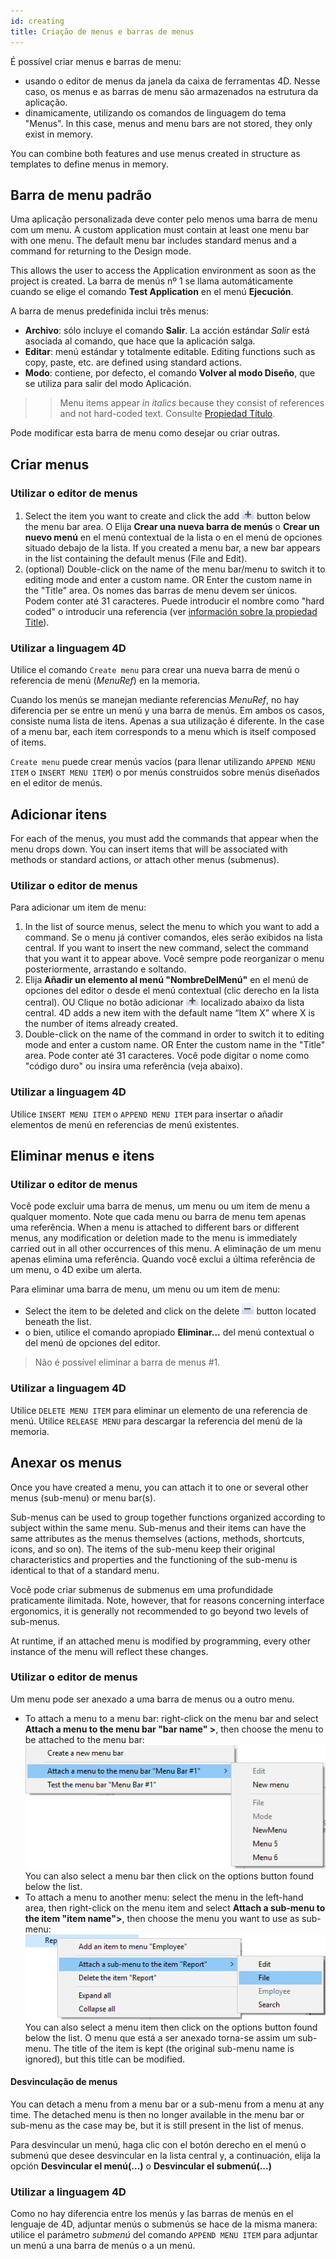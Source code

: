 ```yaml
---
id: creating
title: Criação de menus e barras de menus
---
```


É possível criar menus e barras de menu:

- usando o editor de menus da janela da caixa de ferramentas 4D. Nesse caso, os menus e as barras de menu são armazenados na estrutura da aplicação.
- dinamicamente, utilizando os comandos de linguagem do tema "Menus". In this case, menus and menu bars are not stored, they only exist in memory.

You can combine both features and use menus created in structure as templates to define menus in memory.

## Barra de menu padrão

Uma aplicação personalizada deve conter pelo menos uma barra de menu com um menu. A custom application must contain at least one menu bar with one menu. The default menu bar includes standard menus and a command for returning to the Design mode.

This allows the user to access the Application environment as soon as the project is created. La barra de menús nº 1 se llama automáticamente cuando se elige el comando **Test Application** en el menú **Ejecución**.

A barra de menus predefinida inclui três menus:

- **Archivo**: sólo incluye el comando **Salir**. La acción estándar *Salir* está asociada al comando, que hace que la aplicación salga.
- **Editar**: menú estándar y totalmente editable. Editing functions such as copy, paste, etc. are defined using standard actions.
- **Modo**: contiene, por defecto, el comando **Volver al modo Diseño**, que se utiliza para salir del modo Aplicación.

> > Menu items appear *in italics* because they consist of references and not hard-coded text. Consulte [Propiedad Título](properties.md#title).

Pode modificar esta barra de menu como desejar ou criar outras.

## Criar menus

### Utilizar o editor de menus

1. Select the item you want to create and click the add ![](../assets/en/Menus/PlussNew.png) button below the menu bar area.
   O
   Elija **Crear una nueva barra de menús** o **Crear un nuevo menú** en el menú contextual de la lista o en el menú de opciones situado debajo de la lista.
   If you created a menu bar, a new bar appears in the list containing the default menus (File and Edit).
2. (optional) Double-click on the name of the menu bar/menu to switch it to editing mode and enter a custom name.
   OR Enter the custom name in the "Title" area.
   Os nomes das barras de menu devem ser únicos. Podem conter até 31 caracteres. Puede introducir el nombre como "hard coded" o introducir una referencia (ver [información sobre la propiedad Title](properties.md#title)).

### Utilizar a linguagem 4D

Utilice el comando `Create menu` para crear una nueva barra de menú o referencia de menú (*MenuRef*) en la memoria.

Cuando los menús se manejan mediante referencias *MenuRef*, no hay diferencia per se entre un menú y una barra de menús. Em ambos os casos, consiste numa lista de itens. Apenas a sua utilização é diferente. In the case of a menu bar, each item corresponds to a menu which is itself composed of items.

`Create menu` puede crear menús vacíos (para llenar utilizando `APPEND MENU ITEM` o `INSERT MENU ITEM`) o por menús construidos sobre menús diseñados en el editor de menús.

## Adicionar itens

For each of the menus, you must add the commands that appear when the menu drops down. You can insert items that will be associated with methods or standard actions, or attach other menus (submenus).

### Utilizar o editor de menus

Para adicionar um item de menu:

1. In the list of source menus, select the menu to which you want to add a command.
   Se o menu já contiver comandos, eles serão exibidos na lista central. If you want to insert the new command, select the command that you want it to appear above. Você sempre pode reorganizar o menu posteriormente, arrastando e soltando.
2. Elija **Añadir un elemento al menú "NombreDelMenú"** en el menú de opciones del editor o desde el menú contextual (clic derecho en la lista central).
   OU
   Clique no botão adicionar ![](../assets/en/Menus/PlussNew.png) localizado abaixo da lista central.
   4D adds a new item with the default name “Item X” where X is the number of items already created.
3. Double-click on the name of the command in order to switch it to editing mode and enter a custom name.
   OR Enter the custom name in the "Title" area. Pode conter até 31 caracteres. Você pode digitar o nome como "código duro" ou insira uma referência (veja abaixo).

### Utilizar a linguagem 4D

Utilice `INSERT MENU ITEM` o `APPEND MENU ITEM` para insertar o añadir elementos de menú en referencias de menú existentes.

## Eliminar menus e itens

### Utilizar o editor de menus

Você pode excluir uma barra de menus, um menu ou um item de menu a qualquer momento. Note que cada menu ou barra de menu tem apenas uma referência. When a menu is attached to different bars or different menus, any modification or deletion made to the menu is immediately carried out in all other occurrences of this menu. A eliminação de um menu apenas elimina uma referência. Quando você exclui a última referência de um menu, o 4D exibe um alerta.

Para eliminar uma barra de menu, um menu ou um item de menu:

- Select the item to be deleted and click on the delete ![](../assets/en/Menus/MinussNew.png) button located beneath the list.
- o bien, utilice el comando apropiado **Eliminar...** del menú contextual o del menú de opciones del editor.

> Não é possível eliminar a barra de menus #1.

### Utilizar a linguagem 4D

Utilice `DELETE MENU ITEM` para eliminar un elemento de una referencia de menú. Utilice `RELEASE MENU` para descargar la referencia del menú de la memoria.

## Anexar os menus

Once you have created a menu, you can attach it to one or several other menus (sub-menu) or menu bar(s).

Sub-menus can be used to group together functions organized according to subject within the same menu. Sub-menus and their items can have the same attributes as the menus themselves (actions, methods, shortcuts, icons, and so on). The items of the sub-menu keep their original characteristics and properties and the functioning of the sub-menu is identical to that of a standard menu.

Você pode criar submenus de submenus em uma profundidade praticamente ilimitada. Note, however, that for reasons concerning interface ergonomics, it is generally not recommended to go beyond two levels of sub-menus.

At runtime, if an attached menu is modified by programming, every other instance of the menu will reflect these changes.

### Utilizar o editor de menus

Um menu pode ser anexado a uma barra de menus ou a outro menu.

- To attach a menu to a menu bar: right-click on the menu bar and select **Attach a menu to the menu bar "bar name" >**, then choose the menu to be attached to the menu bar:
  ![](../assets/en/Menus/attach.png)
  You can also select a menu bar then click on the options button found below the list.
- To attach a menu to another menu: select the menu in the left-hand area, then right-click on the menu item and select **Attach a sub-menu to the item "item name">**, then choose the menu you want to use as sub-menu:\
  ![](../assets/en/Menus/attach2.png)
  You can also select a menu item then click on the options button found below the list.
  O menu que está a ser anexado torna-se assim um sub-menu. The title of the item is kept (the original sub-menu name is ignored), but this title can be modified.

#### Desvinculação de menus

You can detach a menu from a menu bar or a sub-menu from a menu at any time. The detached menu is then no longer available in the menu bar or sub-menu as the case may be, but it is still present in the list of menus.

Para desvincular un menú, haga clic con el botón derecho en el menú o submenú que desee desvincular en la lista central y, a continuación, elija la opción **Desvincular el menú(...)** o **Desvincular el submenú(...)**

### Utilizar a linguagem 4D

Como no hay diferencia entre los menús y las barras de menús en el lenguaje de 4D, adjuntar menús o submenús se hace de la misma manera: utilice el parámetro *submenú* del comando `APPEND MENU ITEM` para adjuntar un menú a una barra de menús o a un menú.
